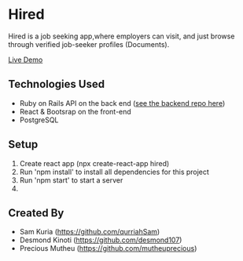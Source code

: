 # Hired

Hired is a job seeking app,where employers can visit, and just browse through verified job-seeker profiles (Documents).


[Live Demo]()



## Technologies Used
* Ruby on Rails API on the back end ([see the backend repo here](https://github.com/esthercate/hired-api))
* React & Bootsrap on the front-end
* PostgreSQL

## Setup

1. Create react app (npx create-react-app hired)
2. Run 'npm install' to install all dependencies for this project
3. Run 'npm start' to start a server
4. 

## Created By

- Sam Kuria (https://github.com/qurriahSam)
- Desmond Kinoti (https://github.com/desmond107)
- Precious Mutheu (https://github.com/mutheuprecious)


